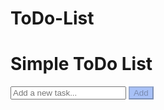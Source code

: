 # ToDo-List
<!DOCTYPE html>
<html lang="en">
<head>
<meta charset="UTF-8" />
<meta name="viewport" content="width=device-width, initial-scale=1" />
<title>Simple ToDo List</title>
<style>
  @import url('https://fonts.googleapis.com/css2?family=Montserrat:wght@400;600&display=swap');
  
  * {
    box-sizing: border-box;
  }

  body {
    background: linear-gradient(135deg, #667eea, #764ba2, #6b8dd6, #b38fec);
    background-size: 400% 400%;
    animation: gradientShift 15s ease infinite;
    font-family: 'Montserrat', sans-serif;
    display: flex;
    justify-content: center;
    align-items: flex-start;
    min-height: 100vh;
    padding: 40px 20px;
    margin: 0;
    color: #fff;
  }

  @keyframes gradientShift {
    0% {
      background-position: 0% 50%;
    }
    50% {
      background-position: 100% 50%;
    }
    100% {
      background-position: 0% 50%;
    }
  }

  .todo-container {
    background: rgba(255 255 255 / 0.95);
    max-width: 480px;
    width: 100%;
    border-radius: 12px;
    box-shadow: 0 15px 30px rgba(0,0,0,0.25);
    padding: 30px 30px 40px;
    color: #333;
  }

  h1 {
    margin: 0 0 25px 0;
    font-weight: 600;
    font-size: 2.4rem;
    color: #212121;
    text-align: center;
  }

  .input-area {
    display: flex;
    gap: 12px;
    margin-bottom: 30px;
  }

  input[type="text"] {
    flex-grow: 1;
    padding: 14px 18px;
    border-radius: 8px;
    border: 2px solid #ddd;
    font-size: 1.1rem;
    transition: border-color 0.3s ease;
  }
  input[type="text"]:focus {
    outline: none;
    border-color: #6b8dd6;
    box-shadow: 0 0 6px rgba(107,141,214, 0.6);
  }

  button.add-btn {
    background-color: #6b8dd6;
    border: none;
    border-radius: 8px;
    padding: 14px 26px;
    font-weight: 600;
    font-size: 1.1rem;
    color: #fff;
    cursor: pointer;
    transition: background-color 0.3s ease;
  }
  button.add-btn:hover {
    background-color: #546cb3;
  }
  button.add-btn:disabled {
    background-color: #a8c1f7;
    cursor: not-allowed;
  }

  ul.task-list {
    list-style: none;
    padding: 0;
    margin: 0;
    max-height: 400px;
    overflow-y: auto;
  }

  ul.task-list::-webkit-scrollbar {
    width: 8px;
  }
  ul.task-list::-webkit-scrollbar-thumb {
    background: #6b8dd644;
    border-radius: 10px;
  }
  ul.task-list::-webkit-scrollbar-track {
    background: transparent;
  }

  li.task-item {
    display: flex;
    align-items: center;
    justify-content: space-between;
    padding: 14px 18px;
    border-bottom: 1px solid #eee;
    transition: background-color 0.3s ease;
    animation: fadeInSlide 0.4s ease forwards;
  }
  li.task-item:last-child {
    border-bottom: none;
  }

  label.task-label {
    display: flex;
    align-items: center;
    gap: 16px;
    flex-grow: 1;
    cursor: pointer;
    user-select: none;
  }

  input[type="checkbox"] {
    width: 22px;
    height: 22px;
    cursor: pointer;
    accent-color: #6b8dd6;
  }

  span.task-text {
    font-size: 1.1rem;
    color: #444;
    transition: color 0.3s ease, text-decoration 0.3s ease;
  }

  li.task-item.completed span.task-text {
    text-decoration: line-through;
    color: #999;
  }

  button.delete-btn {
    background: transparent;
    border: none;
    color: #e03e3e;
    font-size: 1.3rem;
    cursor: pointer;
    padding: 4px 8px;
    border-radius: 6px;
    transition: background-color 0.2s ease;
  }
  button.delete-btn:hover {
    background-color: #e03e3e33;
  }

  
  @keyframes fadeInSlide {
    0% {
      opacity: 0;
      transform: translateX(-20px);
    }
    100% {
      opacity: 1;
      transform: translateX(0);
    }
  }

  @keyframes fadeOutSlide {
    0% {
      opacity: 1;
      transform: translateX(0);
      height: auto;
      padding-top: 14px;
      padding-bottom: 14px;
      margin-bottom: 0;
    }
    100% {
      opacity: 0;
      transform: translateX(20px);
      height: 0;
      padding-top: 0;
      padding-bottom: 0;
      margin-bottom: -18px;
    }
  }

  @media (max-width: 480px) {
    body {
      padding: 20px 12px;
    }
    .todo-container {
      padding: 25px 20px 35px;
      max-width: 100%;
    }
    input[type="text"] {
      font-size: 1rem;
      padding: 12px 14px;
    }
    button.add-btn {
      font-size: 1rem;
      padding: 12px 20px;
    }
    h1 {
      font-size: 1.8rem;
      margin-bottom: 20px;
    }
  }

</style>
</head>
<body>
  <div class="todo-container" role="main" aria-label="Simple ToDo List app">
    <h1>Simple ToDo List</h1>
    <form class="input-area" aria-label="Add new task">
      <input type="text" id="taskInput" placeholder="Add a new task..." aria-label="Task description" autocomplete="off" />
      <button type="submit" class="add-btn" aria-label="Add task button" disabled>Add</button>
    </form>
    <ul id="taskList" class="task-list" aria-live="polite" aria-relevant="additions removals"></ul>
  </div>
<script>
  (function() {
    const taskInput = document.getElementById('taskInput');
    const addBtn = document.querySelector('button.add-btn');
    const taskList = document.getElementById('taskList');

    function updateAddBtnState() {
      addBtn.disabled = taskInput.value.trim() === '';
    }

    function createTaskElement(taskText) {
      const li = document.createElement('li');
      li.className = 'task-item';

      const label = document.createElement('label');
      label.className = 'task-label';

      const checkbox = document.createElement('input');
      checkbox.type = 'checkbox';
      checkbox.setAttribute('aria-label', 'Mark task done');

      const span = document.createElement('span');
      span.className = 'task-text';
      span.textContent = taskText;

      label.appendChild(checkbox);
      label.appendChild(span);

      const deleteBtn = document.createElement('button');
      deleteBtn.className = 'delete-btn';
      deleteBtn.setAttribute('aria-label', 'Delete task');
      deleteBtn.innerHTML = '&times;';

      
      checkbox.addEventListener('change', (e) => {
        if (checkbox.checked) {
          li.classList.add('completed');
        } else {
          li.classList.remove('completed');
        }
      });

      deleteBtn.addEventListener('click', (e) => {
        e.preventDefault();
        
        li.style.animation = 'fadeOutSlide 0.5s forwards';
        li.addEventListener('animationend', () => {
          if (li.parentNode) {
            taskList.removeChild(li);
          }
        });
      });

      li.appendChild(label);
      li.appendChild(deleteBtn);

      return li;
    }

    
    function addTask(taskText) {
      const taskElement = createTaskElement(taskText);
      taskList.appendChild(taskElement);
    }

    
    document.querySelector('form').addEventListener('submit', (e) => {
      e.preventDefault();
      const newTask = taskInput.value.trim();
      if (newTask === '') return;
      addTask(newTask);
      taskInput.value = '';
      updateAddBtnState();
      taskInput.focus();
    });

    
    taskInput.addEventListener('input', updateAddBtnState);
  })();
</script>
</body>
</html>

